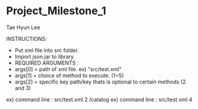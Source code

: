 # Project_Milestone_1
Tae Hyun Lee

INSTRUCTIONS: 
 * Put xml file into src folder.
 * Import json.jar to library
 * REQUIRED ARGUMENTS : 
 * args[0] = path of xml file. ex) "src/test.xml"
 * args[1] = choice of method to execute. (1~5)
 * args[2] = specific key path/key thats is optional to certain methods (2 and 3)

ex) command line : src/test.xml 2 /catalog
ex) command line : src/test.xml 4
